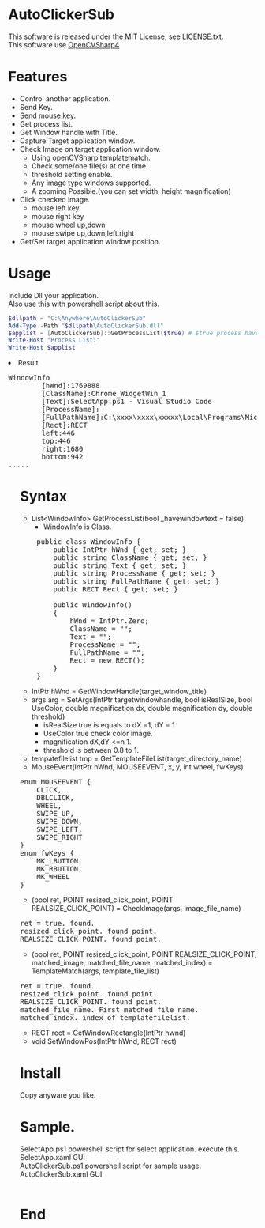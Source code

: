 # AutoClickerSub

This software is released under the MIT License, see [LICENSE.txt](https://github.com/rhanda-dev/AutoClickerSub/blob/master/LICENSE.txt).<br>
This software use [OpenCVSharp4](https://github.com/shimat/opencvsharp)


# Features
- Control another application.
- Send Key.
- Send mouse key.
- Get process list.
- Get Window handle with Title.
- Capture Target application window.
- Check Image on target application window.
    - Using [openCVSharp](https://github.com/shimat/opencvsharp) templatematch.
    - Check some/one file(s) at one time.
    - threshold setting enable.
    - Any image type windows supported.
    - A zooming  Possible.(you can set width, height magnification)
- Click checked image.
    - mouse left key
    - mouse right key
    - mouse wheel up,down
    - mouse swipe up,down,left,right
- Get/Set target application window position.

# Usage

Include Dll your application.<br>
Also use this with powershell script about this. <br>

```powershell:sample.ps1
$dllpath = "C:\Anywhere\AutoClickerSub"
Add-Type -Path "$dllpath\AutoClickerSub.dll"
$applist = [AutoClickerSub]::GetProcessList($true) # $true process have WindowText only.
Write-Host "Process List:"
Write-Host $applist
```

<li>Result</li>
<pre>
WindowInfo
        [hWnd]:1769888
        [ClassName]:Chrome_WidgetWin_1
        [Text]:SelectApp.ps1 - Visual Studio Code
        [ProcessName]:
        [FullPathName]:C:\xxxx\xxxx\xxxxx\Local\Programs\Microsoft VS Code\Code.exe
        [Rect]:RECT
        left:446
        top:446
        right:1680
        bottom:942
.....
</pre>
<ul>

# Syntax

- List\<WindowInfo\> GetProcessList(bool _havewindowtext = false)
    - WindowInfo is Class.
<pre>
	public class WindowInfo {
		public IntPtr hWnd { get; set; }
		public string ClassName { get; set; }
		public string Text { get; set; }
		public string ProcessName { get; set; }
		public string FullPathName { get; set; }
		public RECT Rect { get; set; }

		public WindowInfo()
		{
			hWnd = IntPtr.Zero;
			ClassName = "";
			Text = "";
			ProcessName = "";
			FullPathName = "";
			Rect = new RECT();
		}
	}
</pre>
- IntPtr hWnd = GetWindowHandle(target_window_title)
- args arg = SetArgs(IntPtr targetwindowhandle, bool isRealSize, bool UseColor, double magnification dx, double magnification dy, double threshold)
    - isRealSize  true is equals to dX =1, dY = 1
    - UseColor true check color image.
    - magnification dX,dY <=n 1.
    - threshold is between 0.8 to 1.
- tempatefilelist tmp = GetTemplateFileList(target_directory_name)
- MouseEvent(IntPtr hWnd, MOUSEEVENT, x, y, int wheel, fwKeys)
<pre>
enum MOUSEEVENT {
	CLICK,
	DBLCLICK,
	WHEEL,
	SWIPE_UP,
	SWIPE_DOWN,
	SWIPE_LEFT,
	SWIPE_RIGHT
}
enum fwKeys {
	MK_LBUTTON,
	MK_RBUTTON,
	MK_WHEEL
}
</pre>

- (bool ret, POINT resized_click_point, POINT REALSIZE_CLICK_POINT) = CheckImage(args, image_file_name)
<pre>
ret = true. found.
resized_click_point. found point.
REALSIZE_CLICK_POINT. found point.
</pre>
- (bool ret, POINT resized_click_point, POINT REALSIZE_CLICK_POINT, matched_image, matched_file_name, matched_index) = TemplateMatch(args, template_file_list)
<pre>
ret = true. found.
resized_click_point. found point.
REALSIZE_CLICK_POINT. found point.
matched_file_name. First matched file name.
matched_index. index of templatefilelist.
</pre>
- RECT rect = GetWindowRectangle(IntPtr hwnd)
- void SetWindowPos(IntPtr hWnd, RECT rect)

# Install

Copy anyware you like.
# Sample.
SelectApp.ps1 powershell script for select application. execute this.<br>
SelectApp.xaml GUI<br>
AutoClickerSub.ps1 powershell script for sample usage.<br>
AutoClickerSub.xaml GUI<br>
<br>
# End
